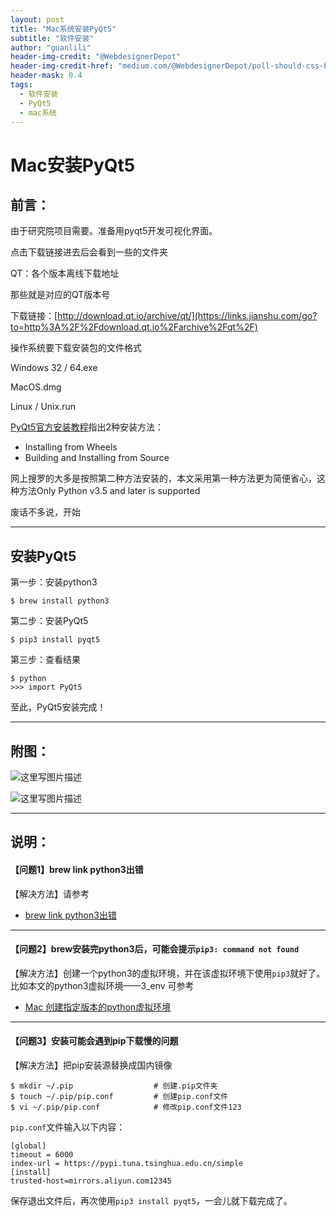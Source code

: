 ```yaml
---
layout: post
title: "Mac系统安装PyQt5"
subtitle: "软件安装"
author: "guanlili"
header-img-credit: "@WebdesignerDepot"
header-img-credit-href: "medium.com/@WebdesignerDepot/poll-should-css-become-more-like-a-programming-language-c74eb26a4270"
header-mask: 0.4
tags:
  - 软件安装
  - PyQt5
  - mac系统
---
```

# Mac安装PyQt5

## 前言：

由于研究院项目需要。准备用pyqt5开发可视化界面。

点击下载链接进去后会看到一些的文件夹

QT：各个版本离线下载地址 

那些就是对应的QT版本号

下载链接：[http://download.qt.io/archive/qt/](https://links.jianshu.com/go?to=http%3A%2F%2Fdownload.qt.io%2Farchive%2Fqt%2F)

操作系统要下载安装包的文件格式

Windows 32 / 64.exe

MacOS.dmg

Linux / Unix.run



[PyQt5官方安装教程](http://pyqt.sourceforge.net/Docs/PyQt5/installation.html)指出2种安装方法：

- Installing from Wheels
- Building and Installing from Source

网上搜罗的大多是按照第二种方法安装的，本文采用第一种方法更为简便省心，这种方法Only Python v3.5 and later is supported

废话不多说，开始

------

## 安装PyQt5

第一步：安装python3

```
$ brew install python3
```

第二步：安装PyQt5

```
$ pip3 install pyqt5
```

第三步：查看结果

```
$ python
>>> import PyQt5
```

至此，PyQt5安装完成！

------

## 附图：

![这里写图片描述](https://img-blog.csdn.net/20171124151748812?watermark/2/text/aHR0cDovL2Jsb2cuY3Nkbi5uZXQvdHltYXRsYWI=/font/5a6L5L2T/fontsize/400/fill/I0JBQkFCMA==/dissolve/70/gravity/SouthEast)

![这里写图片描述](https://img-blog.csdn.net/20171124153021793?watermark/2/text/aHR0cDovL2Jsb2cuY3Nkbi5uZXQvdHltYXRsYWI=/font/5a6L5L2T/fontsize/400/fill/I0JBQkFCMA==/dissolve/70/gravity/SouthEast)

------

## 说明：

#### 【问题1】brew link python3出错

【解决方法】请参考

- [brew link python3出错](http://blog.csdn.net/tymatlab/article/details/78609861)

------

#### 【问题2】brew安装完python3后，可能会提示`pip3: command not found`

【解决方法】创建一个python3的虚拟环境，并在该虚拟环境下使用`pip3`就好了。 
比如本文的python3虚拟环境——3_env 
可参考

- [Mac 创建指定版本的python虚拟环境](http://blog.csdn.net/tymatlab/article/details/78614238)

------

#### 【问题3】安装可能会遇到pip下载慢的问题

【解决方法】把pip安装源替换成国内镜像

```
$ mkdir ~/.pip                  # 创建.pip文件夹
$ touch ~/.pip/pip.conf         # 创建pip.conf文件
$ vi ~/.pip/pip.conf            # 修改pip.conf文件123
```

`pip.conf`文件输入以下内容：

```
[global]
timeout = 6000
index-url = https://pypi.tuna.tsinghua.edu.cn/simple
[install]
trusted-host=mirrors.aliyun.com12345
```

保存退出文件后，再次使用`pip3 install pyqt5`，一会儿就下载完成了。